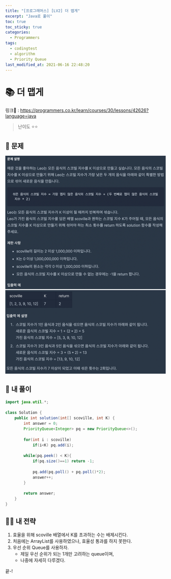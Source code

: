 ```yaml
---
title: "[프로그래머스] [LV2] 더 맵게"
excerpt: "Java로 풀이"
toc: true
toc_sticky: true
categories:
  - Programmers
tags:
  - codingtest
  - algorithm
  - Priority Queue
last_modified_at: 2021-06-16 22:48:20
---
```


# 📚 더 맵게
  
링크📎 : <https://programmers.co.kr/learn/courses/30/lessons/42626?language=java>  
  
>난이도 ⭐️⭐️
  
## 📖 문제    
  
![이미지](/assets/images/Programmers/Lv2/prob30/30-1.png)
![이미지](/assets/images/Programmers/Lv2/prob30/30-2.png)
  
## 📝 내 풀이  
    
```java  
import java.util.*;

class Solution {
    public int solution(int[] scoville, int K) {
        int answer = 0;
        PriorityQueue<Integer> pq = new PriorityQueue<>();
             
        for(int i : scoville)
            if(i<K) pq.add(i);
        
        while(pq.peek() < K){
            if(pq.size()==1) return -1;
            
            pq.add(pq.poll() + pq.poll()*2);
            answer++;
        }
    
        return answer;
    }
}
```
  
## 👊🏻 내 전략
  
1. 효율을 위해 scoville 배열에서 K를 초과하는 수는 배제시킨다.
2. 처음에는 ArrayList를 사용하였으나, 효율성 통과를 하지 못한다.
3. 우선 순위 Queue를 사용하자. 
   - 제일 우선 순위가 되는 1개만 고려하는 queue이며,
   - 나중에 자세히 다루겠다. 
  
끝-!
